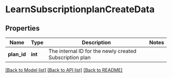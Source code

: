 # LearnSubscriptionplanCreateData

## Properties
Name | Type | Description | Notes
------------ | ------------- | ------------- | -------------
**plan_id** | **int** | The internal ID for the newly created Subscription plan | 

[[Back to Model list]](../README.md#documentation-for-models) [[Back to API list]](../README.md#documentation-for-api-endpoints) [[Back to README]](../README.md)


